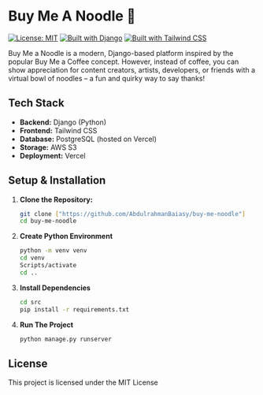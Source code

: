 # Buy Me A Noodle 🍜

[![License: MIT](https://img.shields.io/badge/License-MIT-yellow.svg)](https://opensource.org/licenses/MIT) 
[![Built with Django](https://img.shields.io/badge/Built_with-Django-092E20.svg?logo=django)](https://www.djangoproject.com/)
[![Built with Tailwind CSS](https://img.shields.io/badge/Built_with-Tailwind_CSS-38B2AC.svg?logo=tailwind-css)](https://tailwindcss.com/)

Buy Me a Noodle is a modern, Django-based platform inspired by the popular Buy Me a Coffee concept. However, instead of coffee, you can show appreciation for content creators, artists, developers, or friends with a virtual bowl of noodles – a fun and quirky way to say thanks! 


## Tech Stack

* **Backend:** Django (Python)
* **Frontend:** Tailwind CSS
* **Database:** PostgreSQL (hosted on Vercel)
* **Storage:** AWS S3
* **Deployment:** Vercel

## Setup & Installation

1. **Clone the Repository:**
   ```bash
   git clone ["https://github.com/AbdulrahmanBaiasy/buy-me-noodle"]
   cd buy-me-noodle
   ```

2. **Create Python Environment**
   ```bash
   python -m venv venv
   cd venv
   Scripts/activate
   cd ..
   ```


3. **Install Dependencies**
   ```bash
   cd src
   pip install -r requirements.txt
   ```

4. **Run The Project**
   ```bash
   python manage.py runserver
   ```


## **License**
   This project is licensed under the MIT License 


